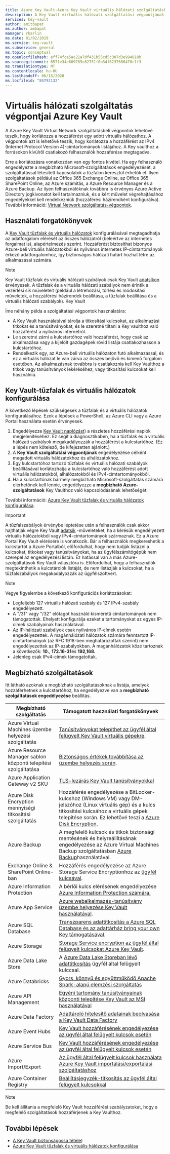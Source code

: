 ```yaml
---
title: Azure Key Vault-Azure Key Vault virtuális hálózati szolgáltatásbeli végpontok | Microsoft Docs
description: A Key Vault virtuális hálózati szolgáltatási végpontjának áttekintése
services: key-vault
author: amitbapat
ms.author: ambapat
manager: rkarlin
ms.date: 01/02/2019
ms.service: key-vault
ms.subservice: general
ms.topic: conceptual
ms.openlocfilehash: eff74fca5ac21a7df431b55cd5c307d3e994010b
ms.sourcegitcommit: 6571e34e609785e82751f0b34f6237686470c1f3
ms.translationtype: MT
ms.contentlocale: hu-HU
ms.lasthandoff: 06/15/2020
ms.locfileid: "84792132"
---
```

# <a name="virtual-network-service-endpoints-for-azure-key-vault"></a>Virtuális hálózati szolgáltatás végpontjai Azure Key Vault

A Azure Key Vault Virtual Network szolgáltatásbeli végpontok lehetővé teszik, hogy korlátozza a hozzáférést egy adott virtuális hálózathoz. A végpontok azt is lehetővé teszik, hogy korlátozza a hozzáférést az IPv4 (Internet Protocol Version 4)-címtartományok listájához. A Key vaulthoz a forrásokon kívülről csatlakozó felhasználók hozzáférése megtagadva.

Erre a korlátozásra vonatkozóan van egy fontos kivétel. Ha egy felhasználó engedélyezte a megbízható Microsoft-szolgáltatások engedélyezését, a szolgáltatással létesített kapcsolatok a tűzfalon keresztül érhetők el. Ilyen szolgáltatások például az Office 365 Exchange Online, az Office 365 SharePoint Online, az Azure számítás, a Azure Resource Manager és a Azure Backup. Az ilyen felhasználóknak továbbra is érvényes Azure Active Directory jogkivonatot kell tartalmazniuk, és a kért művelet végrehajtásához engedélyekkel kell rendelkezniük (hozzáférési házirendként konfigurálva). További információ: [Virtual Network szolgáltatás-végpontok](../../virtual-network/virtual-network-service-endpoints-overview.md).

## <a name="usage-scenarios"></a>Használati forgatókönyvek

A [Key Vault tűzfalak és virtuális hálózatok](network-security.md) konfigurálásával megtagadhatja az adatforgalom elérését az összes hálózatról (beleértve az internetes forgalmat is), alapértelmezés szerint. Hozzáférést biztosíthat bizonyos Azure-beli virtuális hálózatokból és nyilvános internetes IP-címtartományok érkező adatforgalomhoz, így biztonságos hálózati határt hozhat létre az alkalmazásai számára.

> [!NOTE]
> Key Vault tűzfalak és virtuális hálózati szabályok csak Key Vault [adatsíkon](secure-your-key-vault.md#data-plane-access-control) érvényesek. A tűzfalak és a virtuális hálózati szabályok nem érintik a vezérlési sík műveleteit (például a létrehozási, törlési és módosítási műveletek, a hozzáférési házirendek beállítása, a tűzfalak beállítása és a virtuális hálózati szabályok). Key Vault

Íme néhány példa a szolgáltatási végpontok használatára:

* A Key Vault használatával tárolja a titkosítási kulcsokat, az alkalmazási titkokat és a tanúsítványokat, és le szeretné tiltani a Key vaulthoz való hozzáférést a nyilvános internetről.
* Le szeretné zárni a kulcstartóhoz való hozzáférést, hogy csak az alkalmazása vagy a kijelölt gazdagépek rövid listája csatlakozhasson a kulcstartóhoz.
* Rendelkezik egy, az Azure-beli virtuális hálózaton futó alkalmazással, és ez a virtuális hálózat le van zárva az összes bejövő és kimenő forgalom esetében. Az alkalmazásnak továbbra is csatlakoznia kell Key Vaulthoz a titkok vagy tanúsítványok lekéréséhez, vagy titkosítási kulcsokat kell használnia.

## <a name="configure-key-vault-firewalls-and-virtual-networks"></a>Key Vault-tűzfalak és virtuális hálózatok konfigurálása

A következő lépések szükségesek a tűzfalak és a virtuális hálózatok konfigurálásához. Ezek a lépések a PowerShell, az Azure CLI vagy a Azure Portal használata esetén érvényesek.

1. Engedélyezze [Key Vault naplózást](logging.md)) a részletes hozzáférési naplók megjelenítéséhez. Ez segít a diagnosztikaben, ha a tűzfalak és a virtuális hálózati szabályok megakadályozzák a hozzáférést a kulcstartóhoz. (Ez a lépés nem kötelező, de kifejezetten ajánlott.)
2. A **Key Vault szolgáltatási végpontjának** engedélyezése célként megadott virtuális hálózatokhoz és alhálózatokhoz.
3. Egy kulcstartóhoz tartozó tűzfalak és virtuális hálózati szabályok beállításával korlátozhatja a kulcstartóhoz való hozzáférést adott virtuális hálózatokból, alhálózatokból és IPv4-címtartományokből.
4. Ha a kulcstartónak bármely megbízható Microsoft-szolgáltatás számára elérhetőnek kell lennie, engedélyezze a **megbízható Azure-szolgáltatások** Key Vaulthoz való kapcsolódásának lehetőségét.

További információ: [Azure Key Vault tűzfalak és virtuális hálózatok konfigurálása](network-security.md).

> [!IMPORTANT]
> A tűzfalszabályok érvénybe léptetése után a felhasználók csak akkor hajthatják végre Key Vault [adatsík](secure-your-key-vault.md#data-plane-access-control) -műveleteket, ha a kérésük engedélyezett virtuális hálózatokból vagy IPv4-címtartományok származnak. Ez a Azure Portal Key Vault elérésére is vonatkozik. Bár a felhasználók megkereshetik a kulcstartót a Azure Portalból, előfordulhat, hogy nem tudják listázni a kulcsokat, titkokat vagy tanúsítványokat, ha az ügyfélszámítógépük nem szerepel az engedélyezési listán. Ez hatással van a más Azure-szolgáltatások Key Vault választóra is. Előfordulhat, hogy a felhasználók megtekinthetik a kulcstárolók listáját, de nem listázják a kulcsokat, ha a tűzfalszabályok megakadályozzák az ügyfélszoftvert.


> [!NOTE]
> Vegye figyelembe a következő konfigurációs korlátozásokat:
> * Legfeljebb 127 virtuális hálózati szabály és 127 IPv4-szabály engedélyezett. 
> * A "/31" vagy "/32" előtagot használó kisméretű címtartományok nem támogatottak. Ehelyett konfigurálja ezeket a tartományokat az egyes IP-címek szabályainak használatával.
> * Az IP-hálózati szabályok csak nyilvános IP-címek esetén engedélyezettek. A magánhálózati hálózatok számára fenntartott IP-címtartományok (az RFC 1918-ben meghatározottak szerint) nem engedélyezettek az IP-szabályokban. A magánhálózatok közé tartoznak a következők: **10.**, **172.16-31**és **192,168.** 
> * Jelenleg csak IPv4-címek támogatottak.

## <a name="trusted-services"></a>Megbízható szolgáltatások

Itt látható azoknak a megbízható szolgáltatásoknak a listája, amelyek hozzáférhetnek a kulcstartóhoz, ha engedélyezve van a **megbízható szolgáltatások engedélyezése** beállítás.

|Megbízható szolgáltatás|Támogatott használati forgatókönyvek|
| --- | --- |
|Azure Virtual Machines üzembe helyezési szolgáltatás|[Tanúsítványokat telepíthet az ügyfél által felügyelt Key Vault virtuális gépekre](https://blogs.technet.microsoft.com/kv/2016/09/14/updated-deploy-certificates-to-vms-from-customer-managed-key-vault/).|
|Azure Resource Manager sablon központi telepítési szolgáltatása|[Biztonságos értékek továbbítása az üzembe helyezés során](../../azure-resource-manager/templates/key-vault-parameter.md).|
|Azure Application Gateway v2 SKU|[TLS-lezárás Key Vault tanúsítványokkal](/azure/application-gateway/key-vault-certs)|
|Azure Disk Encryption mennyiségi titkosítási szolgáltatás|Hozzáférés engedélyezése a BitLocker-kulcshoz (Windows VM) vagy DM-jelszóhoz (Linux virtuális gép) és a kulcs titkosítási kulcsához a virtuális gépek telepítése során. Ez lehetővé teszi a [Azure Disk Encryption](../../security/fundamentals/encryption-overview.md).|
|Azure Backup|A megfelelő kulcsok és titkok biztonsági mentésének és helyreállításának engedélyezése az Azure Virtual Machines Backup szolgáltatásban [Azure Backup](../../backup/backup-introduction-to-azure-backup.md)használatával.|
|Exchange Online & SharePoint Online-ban|Hozzáférés engedélyezése az Azure Storage Service Encryptionhoz az [ügyfél kulcsával](/microsoft-365/compliance/customer-key-overview).|
|Azure Information Protection|A bérlői kulcs elérésének engedélyezése [Azure Information Protection számára.](https://docs.microsoft.com/azure/information-protection/what-is-information-protection)|
|Azure App Service|[Azure webalkalmazás-tanúsítvány üzembe helyezése Key Vault használatával](https://azure.github.io/AppService/2016/05/24/Deploying-Azure-Web-App-Certificate-through-Key-Vault.html).|
|Azure SQL Database|[Transzparens adattitkosítás a Azure SQL Database és az adattárház bring your own Key támogatásával](../../azure-sql/database/transparent-data-encryption-byok-overview.md?view=sql-server-2017&viewFallbackFrom=azuresqldb-current).|
|Azure Storage|[Storage Service encryption az ügyfél által felügyelt kulcsokat Azure Key Vault](../../storage/common/storage-service-encryption-customer-managed-keys.md).|
|Azure Data Lake Store|A [Azure Data Lake Storeban lévő adattitkosítás](../../data-lake-store/data-lake-store-encryption.md) ügyfél által felügyelt kulccsal.|
|Azure Databricks|[Gyors, könnyű és együttműködő Apache Spark-alapú elemzési szolgáltatás](../../azure-databricks/what-is-azure-databricks.md)|
|Azure API Management|[Egyéni tartomány tanúsítványainak központi telepítése Key Vault az MSI használatával](../../api-management/api-management-howto-use-managed-service-identity.md#use-ssl-tls-certificate-from-azure-key-vault)|
|Azure Data Factory|[Adattároló hitelesítő adatainak beolvasása a Key Vault Data Factory](https://go.microsoft.com/fwlink/?linkid=2109491)|
|Azure Event Hubs|[Key Vault hozzáférésének engedélyezése az ügyfél által felügyelt kulcsok esetén](https://docs.microsoft.com/azure/event-hubs/configure-customer-managed-key)|
|Azure Service Bus|[Key Vault hozzáférésének engedélyezése az ügyfél által felügyelt kulcsok esetén](https://docs.microsoft.com/azure/service-bus-messaging/configure-customer-managed-key)|
|Azure Import/Export| [Az ügyfél által felügyelt kulcsok használata Azure Key Vault importálási/exportálási szolgáltatáshoz](https://docs.microsoft.com/azure/storage/common/storage-import-export-encryption-key-portal)
|Azure Container Registry|[Beállításjegyzék-titkosítás az ügyfél által felügyelt kulcsokkal](../../container-registry/container-registry-customer-managed-keys.md)

> [!NOTE]
> Be kell állítania a megfelelő Key Vault hozzáférési szabályzatokat, hogy a megfelelő szolgáltatások hozzáférjenek a Key Vaulthoz.

## <a name="next-steps"></a>További lépések

* [A Key Vault biztonságossá tétele](secure-your-key-vault.md))
* [Azure Key Vault tűzfalak és virtuális hálózatok konfigurálása](network-security.md)
